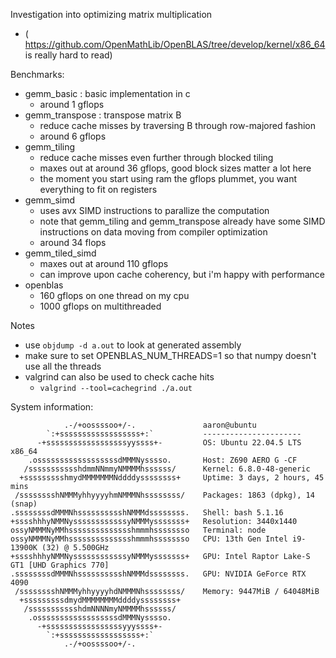 Investigation into optimizing matrix multiplication
- ( https://github.com/OpenMathLib/OpenBLAS/tree/develop/kernel/x86_64 is really hard to read)

Benchmarks:
- gemm_basic : basic implementation in c
  - around 1 gflops
- gemm_transpose : transpose matrix B
  - reduce cache misses by traversing B through row-majored fashion
  - around 6 gflops
- gemm_tiling
  - reduce cache misses even further through blocked tiling
  - maxes out at around 36 gflops, good block sizes matter a lot here
  - the moment you start using ram the gflops plummet, you want everything to fit on registers
- gemm_simd
  - uses avx SIMD instructions to parallize the computation
  - note that gemm_tiling and gemm_transpose already have some SIMD instructions on data moving from compiler optimization
  - around 34 flops
- gemm_tiled_simd
  - maxes out at around 110 gflops
  - can improve upon cache coherency, but i'm happy with performance
- openblas
  - 160 gflops on one thread on my cpu
  - 1000 gflops on multithreaded

Notes
- use ```objdump -d a.out``` to look at generated assembly
- make sure to set OPENBLAS_NUM_THREADS=1 so that numpy doesn't use all the threads
- valgrind can also be used to check cache hits
  - ```valgrind --tool=cachegrind ./a.out```

System information:
```
            .-/+oossssoo+/-.               aaron@ubuntu
        `:+ssssssssssssssssss+:`           ---------------------- 
      -+ssssssssssssssssssyyssss+-         OS: Ubuntu 22.04.5 LTS x86_64 
    .ossssssssssssssssssdMMMNysssso.       Host: Z690 AERO G -CF 
   /ssssssssssshdmmNNmmyNMMMMhssssss/      Kernel: 6.8.0-48-generic 
  +ssssssssshmydMMMMMMMNddddyssssssss+     Uptime: 3 days, 2 hours, 45 mins 
 /sssssssshNMMMyhhyyyyhmNMMMNhssssssss/    Packages: 1863 (dpkg), 14 (snap) 
.ssssssssdMMMNhsssssssssshNMMMdssssssss.   Shell: bash 5.1.16 
+sssshhhyNMMNyssssssssssssyNMMMysssssss+   Resolution: 3440x1440 
ossyNMMMNyMMhsssssssssssssshmmmhssssssso   Terminal: node 
ossyNMMMNyMMhsssssssssssssshmmmhssssssso   CPU: 13th Gen Intel i9-13900K (32) @ 5.500GHz 
+sssshhhyNMMNyssssssssssssyNMMMysssssss+   GPU: Intel Raptor Lake-S GT1 [UHD Graphics 770] 
.ssssssssdMMMNhsssssssssshNMMMdssssssss.   GPU: NVIDIA GeForce RTX 4090 
 /sssssssshNMMMyhhyyyyhdNMMMNhssssssss/    Memory: 9447MiB / 64048MiB 
  +sssssssssdmydMMMMMMMMddddyssssssss+
   /ssssssssssshdmNNNNmyNMMMMhssssss/                              
    .ossssssssssssssssssdMMMNysssso.                               
      -+sssssssssssssssssyyyssss+-
        `:+ssssssssssssssssss+:`
            .-/+oossssoo+/-.
```
